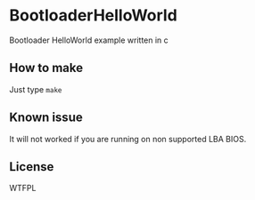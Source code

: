 # BootloaderHelloWorld

Bootloader HelloWorld example written in c

## How to make

Just type `make`

## Known issue

It will not worked if you are running on non supported LBA BIOS.

## License

WTFPL
